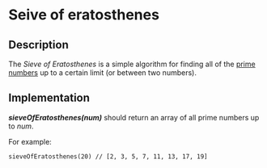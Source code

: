 # Seive of eratosthenes

## Description

The _Sieve of Eratosthenes_ is a simple algorithm for finding all of the [prime numbers](https://en.wikipedia.org/wiki/Prime_number) up to a certain limit (or between two numbers).  

## Implementation

**_sieveOfEratosthenes(num)_** should return an array of all prime numbers up to _num_.

For example:

```
sieveOfEratosthenes(20) // [2, 3, 5, 7, 11, 13, 17, 19]
```
